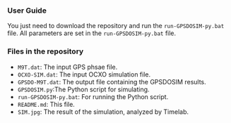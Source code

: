 ### User Guide
  You just need to download the repository and run the `run-GPSDOSIM-py.bat` file. All parameters are set in the `run-GPSDOSIM-py.bat` file.

### Files in the repository
  - `M9T.dat`: The input GPS phsae file.
  - `OCXO-SIM.dat`: The input OCXO simulation file.
  - `GPSDO-M9T.dat`: The output file containing the GPSDOSIM results.
  - `GPSDOSIM.py`:The Python script for simulating.
  - `run-GPSDOSIM-py.bat`: For running the Python script.
  - `README.md`: This file.
  - `SIM.jpg`: The result of the simulation, analyzed by Timelab.


